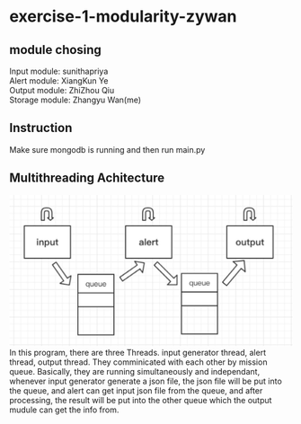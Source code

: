 # exercise-1-modularity-zywan
## module chosing
Input module: sunithapriya     
Alert module: XiangKun Ye      
Output module: ZhiZhou Qiu      
Storage module: Zhangyu Wan(me)     
## Instruction     
Make sure mongodb is running and then run main.py
## Multithreading Achitecture
![Screenshot](workflow.jpg)
In this program, there are three Threads. input generator thread, alert thread, output thread. They comminicated with each other by mission queue.
Basically, they are running simultaneously and independant, whenever input generator generate a json file, the json file will be put into the queue, and alert can get input json file from the queue, and after processing, the result will be put into the other queue which the output mudule can get the info from.
